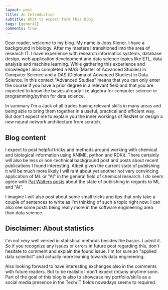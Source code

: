 ```yaml
---
layout: post
title: An Introduction
subtitle: What to expect form this blog
tags: [general]
comments: true
---
```


Dear reader, welcome to my blog. My name is Joos Kiener. I have a background in biology. After my
masters I transitioned into the area of research IT. I have experience with research informatics
systems, database design, web application development and data science topics like ETL, data
analysis and machine learning. While gathering this experience and knowledge I also completed a MAS
(Master of Advanced Studies) in Computer Science and a DAS (Diploma of Advanced Studies) in Data
Science. In this context "Advanced Studies" means that you can only enter the course if you have a
prior degree in a relevant field and that you are expected to know the basics already like algebra
for computer science or programming/python for data science.

In summary I'm a Jack of all trades having relevant skills in many areas and being able to bring
them together in a useful, practical and efficient way. But don't expect me to explain you the inner
workings of ResNet or design a new neural network architecture from scratch. 

## Blog content

I expect to post helpful tricks and methods around working with chemical and biological information
using KNIME, python and RDKit. There certainly will also be less or non-technical background post
and posts about recent publications I found interesting. Albeit given the current state of
publishing it will be much more likely I will rant about yet another not very convincing application
of ML or "AI" in the general field of chemical research. I do seem agree with [Pat Walters](https://practicalcheminformatics.blogspot.com/) [posts](https://practicalcheminformatics.blogspot.com/2020/05/some-thoughts-on-comparing.html)
about the state of publishing in regards to ML and "AI".

I imagine I will also post about some small tricks and tips that only take a couple of sentences to
write as I'm thinking of such a topic right now. I can also see some posts being really more in the
software engineering area than data science. 

## Disclaimer: About statistics

I'm not very well versed in statistical methods besides the basics. I admit it. So if you recognize
any issues or errors in future post regarding this, don't hesitate to comment and explain the found
issue. I'm for sure an "applied data scientist" and actually more leaning towards data engineering.

Also looking forward to have interesting exchanges also in the comments with future readers. But to
be realistic I don't expect \(m\)any anytime soon. Part of the goal of this blog is also to showcase my
portfolio/skills as a social media presence in the Tech/IT fields nowadays seems to required. 


